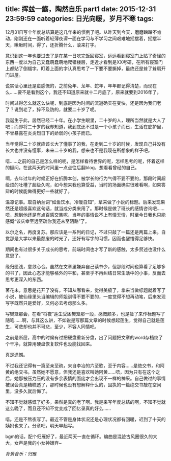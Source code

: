 title: 挥兹一觞，陶然自乐 part1
date: 2015-12-31 23:59:59
categories: 日光向暖，岁月不寒
tags: 
---

12月31日写个年度总结算是这几年来的惯例了吧。从昨天到今天，磨磨蹭蹭不肯动，刚刚还在一面听着轻薄夜谭一面在学习与不学习之间艰难地摇摆着，摇摆半天，瞅瞅时间，得了，还折腾什么，滚来打字。

意识到这一年也要过去了是在某一日吃完饭回寝室，远远看到寝室门上贴了奇怪的东西一度以为自己又蠢萌蠢萌地爬错楼层，走近才看到是XX考研，在所有寝室门上都贴了倒福字。盯着上面的字认真思考了一下要不要撕掉，最终还是耸了耸肩开门进屋。<!-- more -->

说实话心里还是蛮感慨的，之前兔年、龙年、蛇年，年年都记得清楚，而现在么……要不是看到这个，我还不知道原来就十二月底了，原来就要到2016年了。

时间过得怎么就这么快呢，到底是因为时间的流逝确实在变快，还是因为我们老了？说到老了，猝不及防的，就要二十岁了呢。

我诞生于此，居然已经二十年。在小学生眼里，二十岁的人，理所当然就是大人了吧；而即将二十岁的我却知道，我到底还不过是一个小孩子而已，生活在庇护里，不曾暴露在炎炎烈日下的娇弱的小孩子而已。

当年觉得二十岁就应该长大了懂事了的我，在走到二十岁的时候，发现自己并没有长大也并没有懂事，未来二十岁的我，想来也不是我现在所想象的样子吧。

唔……之前的自己是怎么样的呢，是怎样看待世界的呢，怎样思考的呢，怀着这样的疑问，在这两天的时间里一点点往后翻blog，想看看曾经的自己。

啊，去年过年的时候正好在折腾本创，被学长的行为气得不要不要的，那段时间超级烦的吐槽了超级久呢，如今想来我也算受益，当时的场面确实很难看啊，如果答辩的时候能做得更好一些就好了。


温凉记事。取自纳兰词“如鱼饮水，冷暖自知”，拿来做了小说的标题。后来发现果然还是超级喜欢这句话，就当成分类来用了。那时候是做了班长的感情咨询吧……唔，想到他还是有点百感交集呢，当年的事情说不上有情无情，时至今日我也只能感慨“该庆幸至远至疏你我还未至陌路”了。

以尔之名，再度复苏。那应该是一系列的日记，不过只敲了一篇还是两篇上来。自觉那是大学以来最颓废的时光了，还好有写字的习惯，因而也醒悟得足够快。

期间也有过很多关于成长的思考，前端时间也才写了新的感触，太多赘述也没什么意思了。

缘归匣浅，意敛心合。虽然在文章里嫌弃自己读书少，但那段时间也算看了足够多的书了，因此心态才能够格外的平和，甚至乎不再纠结日常生活中的小事，反而去思考更深入的东西。

著花未，意思是花开了没有。不知从哪看来，觉得美极了，拿来当做标题就着写了小说，被仙缘里头当编辑的师姐训得不要不要的，一度觉得不想再动笔，后来发现写字既然只是爱好，又何必去考虑那么多。

写樊笼那会，在看“将夜”莲生受困樊笼那一段，感慨颇多，也是捡了来作标题写了随笔……啊，与其这么讲，不如说是写那篇文章的时候想起莲生，觉得自己就是莲生，可悲却也并不可悲，至少，不容人同情吧。

之前是断层，高中的时候有过把硬盘重新分盘，出了问题把文章的word存档绞了个干净，就算用硬盘恢复软件也没能找回来。

真是遗憾。

不过我还记得有一篇至亲至疏，来自李冶的六至歌，至于内容……是绝交书，和阿黄的绝交书。虽然她不愿意，但我还是喜欢叫她阿黄……唔，因为只有在这个之后，她那被压力压的没有多余表情的面庞才会出现不一样的神采。自己做过的事情被误会真是糟糕透了，那时候也没有想解释什么的，固执的一篇绝交书敲在空间里，没多久就后悔了。

不知不觉就感慨了好多，果然是真的老了啊。我是来写年度总结的啊，不知不觉就这么晚了，而且还不知不觉变成了回忆录真的好么……

唔。还是不熬夜写了。最近不管是身体状况还是心理状况都有回暖，迟到了十天的姨妈也来了。分章吧，明天早起写。

bgm的话，配个归雁好了，最近两天一直在循环。编曲是混迹古风圈很久的大大，女声是我的小女神嫌弃~

*背景音乐：归雁*
